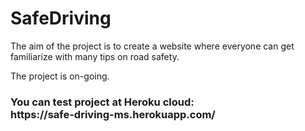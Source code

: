 # SafeDriving

The aim of the project is to create a website where everyone can get familiarize
with many tips on road safety.

The project is on-going.

<h3>You can test project at Heroku cloud: <br>
https://safe-driving-ms.herokuapp.com/


